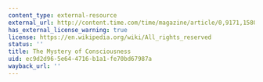 ```yaml
---
content_type: external-resource
external_url: http://content.time.com/time/magazine/article/0,9171,1580394,00.html
has_external_license_warning: true
license: https://en.wikipedia.org/wiki/All_rights_reserved
status: ''
title: The Mystery of Consciousness
uid: ec9d2d96-5e64-4716-b1a1-fe70bd67987a
wayback_url: ''
---
```

